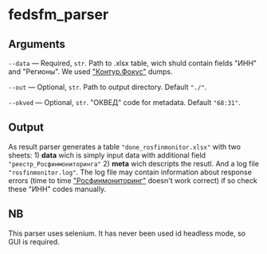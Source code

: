 # fedsfm_parser

## Arguments

`--data` — Required, `str`. Path to .xlsx table, wich shuld contain fields "ИНН" and "Регионы". We used ["Контур.Фокус"](https://focus.kontur.ru) dumps.

`--out` — Optional, `str`. Path to output directory. Default `"./"`.

`--okved` — Optional, `str`. "ОКВЕД" code for metadata. Default `"68:31"`.

## Output

As result parser generates a table `"done_rosfinmonitor.xlsx"` with two sheets: 1) **data** wich is simply input data with additional field `"реестр_Росфинмониторинга"` 2) **meta** wich descripts the resutl. And a log file `"rosfinmonitor.log"`. The log file may contain information about response errors (time to time ["Росфинмониторинг"](https://portal.fedsfm.ru/check-inn)  doesn't work correct) if so сheck these "ИНН" codes manually.

## NB

This parser uses selenium. It has never been used id headless mode, so GUI is required.
